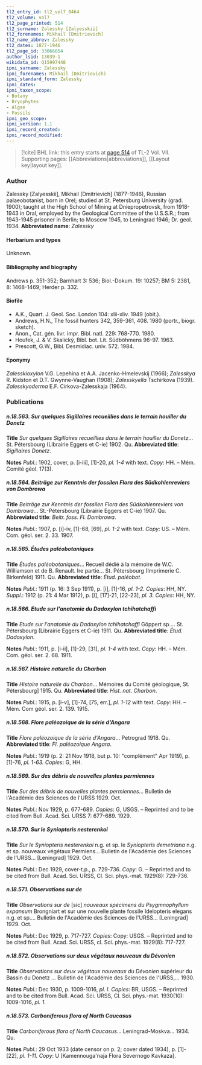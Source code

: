 ```yaml
---
tl2_entry_id: tl2_vol7_0464
tl2_volume: vol7
tl2_page_printed: 514
tl2_surname: Zalessky [Zalyesskii]
tl2_forenames: Mikhail [Dmitrievich]
tl2_name_abbrev: Zalessky
tl2_dates: 1877-1946
tl2_page_id: 33066854
author_lsid: 13039-1
wikidata_id: Q15997448
ipni_surname: Zalessky
ipni_forenames: Mikhail (Dmitrievich)
ipni_standard_form: Zalessky
ipni_dates: 
ipni_taxon_scope: 
- Botany
- Bryophytes
- Algae
- Fossils
ipni_geo_scope: 
ipni_version: 1.1
ipni_record_created: 
ipni_record_modified:
---
```



> [!cite] BHL link: this entry starts at [page 514](https://www.biodiversitylibrary.org/page/33066854) of TL-2 Vol. VII.
> Supporting pages: [[Abbreviations|abbreviations]], [[Layout key|layout key]].

### Author

Zalessky \[Zalyesskii\], Mikhail \[Dmitrievich\] (1877-1946), Russian palaeobotanist, born in Orel; studied at St. Petersburg University (grad. 1900); taught at the High School of Mining at Dniepropetrovsk, from 1918-1943 in Oral, employed by the Geological Committee of the U.S.S.R.; from 1943-1945 prisoner in Berlin; to Moscow 1945, to Leningrad 1946; Dr. geol. 1934. 
**Abbreviated name**: *Zalessky*

#### Herbarium and types

Unknown.

#### Bibliography and biography

Andrews p. 351-352; Barnhart 3: 536; Biol.-Dokum. 19: 10257; BM 5: 2381, 8: 1468-1469; Herder p. 332.

#### Biofile

- A.K., Quart. J. Geol. Soc. London 104: xlii-xliv. 1949 (obit.).
- Andrews, H.N., The fossil hunters 342, 359-361, 408. 1980 (portr., biogr. sketch).
- Anon., Cat. gén. livr. impr. Bibl. natl. 229: 768-770. 1980.
- Houfek, J. & V. Skalický, Bibl. bot. Lit. Südböhmens 96-97. 1963.
- Prescott, G.W., Bibl. Desmidiac. univ. 572. 1984.

#### Eponymy

*Zalesskioxylon* V.G. Lepehina et A.A. Jacenko-Hmelevskij (1966); *Zalesskya* R. Kidston et D.T. Gwynne-Vaughan (1908); *Zalesskyella* Tschirkova (1939). *Zalesskyoderma* E.F. Cirkova-Zalesskaja (1964).

### Publications

##### n.18.563. Sur quelques Sigillaires recueillies dans le terrain houiller du Donetz

**Title**
*Sur quelques Sigillaires recueillies dans le terrain houiller du Donetz*... St. Pétersbourg (Librairie Eggers et C-ie) 1902. Qu.
**Abbreviated title**: *Sigillaires Donetz*.

**Notes**
*Publ*.: 1902, cover, p. \[i-iii\], \[1\]-20, *pl. 1-4* with text. *Copy*: HH. – Mém. Comité géol. 17(3).

##### n.18.564. Beiträge zur Kenntnis der fossilen Flora des Südkohlenreviers von Dombrowa

**Title**
*Beiträge zur Kenntnis der fossilen Flora des Südkohlenreviers von Dombrowa*... St.-Pétersbourg (Librairie Eggers et C-ie) 1907. Qu.
**Abbreviated title**: *Beitr. foss. Fl. Dombrowa*.

**Notes**
*Publ*.: 1907, p. \[i\]-iv, \[1\]-68, \[69\], *pl. 1-2* with text. *Copy*: US. – Mém. Com. géol. ser. 2. 33. 1907.

##### n.18.565. Études paléobotaniques

**Title**
*Études paléobotaniques*... Recueil dédié à la mémoire de W.C. Williamson et de B. Renault. Ire partie... St. Pétersbourg (Imprimerie C. Birkenfeld) 1911. Qu.
**Abbreviated title**: *Étud. paléobot.*

**Notes**
*Publ*.: 1911 (p. 16: 3 Sep 1911), p. \[i\], \[1\]-16, *pl. 1-2. Copies*: HH, NY.
*Suppl*.: 1912 (p. 21: 4 Mar 1912), p. \[i\], \[17\]-21, \[22-23\], *pl. 3. Copies*: HH, NY.

##### n.18.566. Etude sur l'anatomie du Dadoxylon tchihatchaffi

**Title**
*Etude sur l'anatomie du Dadoxylon tchihatchaffi* Göppert sp.... St. Pétersbourg (Librairie Eggers et C-ie) 1911. Qu.
**Abbreviated title**: *Étud. Dadoxylon*.

**Notes**
*Publ*.: 1911, p. \[i-ii\], \[1\]-29, \[31\], *pl. 1-4* with text. *Copy*: HH. – Mém. Com. géol. ser. 2. 68. 1911.

##### n.18.567. Histoire naturelle du Charbon

**Title**
*Histoire naturelle du Charbon*... Mémoires du Comité géologique, St. Pétersbourg\] 1915. Qu.
**Abbreviated title**: *Hist. nat. Charbon*.

**Notes**
*Publ*.: 1915, p. \[i-v\], \[1\]-74, \[75, err.\], *pl. 1-12* with text. *Copy*: HH. – Mém. Com géol. ser. 2. 139. 1915.

##### n.18.568. Flore paléozoique de la série d'Angara

**Title**
*Flore paléozoique de la série d'Angara*... Petrograd 1918. Qu.
**Abbreviated title**: *Fl. paléozoique Angara*.

**Notes**
*Publ*.: 1919 (p. 2: 21 Nov 1918, but p. 10: "complément" Apr 1919), p. \[1\]-76, *pl. 1-63. Copies*: G, HH.

##### n.18.569. Sur des débris de nouvelles plantes permiennes

**Title**
*Sur des débris de nouvelles plantes permiennes*... Bulletin de l'Académie des Sciences de l'URSS 1929. Oct.

**Notes**
*Publ*.: Nov 1929, p. 677-689. *Copies*: G, USGS. – Reprinted and to be cited from Bull. Acad. Sci. URSS 7: 677-689. 1929.

##### n.18.570. Sur le Syniopteris nesterenkoi

**Title**
*Sur le Syniopteris nesterenkoi* n.g. et sp. le *Syniopteris demetriana* n.g. et sp. nouveaux végétaux Permiens... Bulletin de l'Académie des Sciences de l'URSS... \[Leningrad\] 1929. Oct.

**Notes**
*Publ*.: Dec 1929, cover-t.p., p. 729-736. *Copy*: G. – Reprinted and to be cited from Bull. Acad. Sci. URSS, Cl. Sci. phys.-mat. 1929(8): 729-736.

##### n.18.571. Observations sur de

**Title**
*Observations sur de* \[sic\] *nouveaux spécimens du Psygmnophyllum expansum* Brongniart et sur une nouvelle plante fossile Idelopteris elegans n.g. et sp.... Bulletin de l'Académie des Sciences de l'URSS... \[Leningrad\] 1929. Oct.

**Notes**
*Publ*.: Dec 1929, p. 717-727. *Copies*: Copy: USGS. – Reprinted and to be cited from Bull. Acad. Sci. URSS, cl. Sci. phys.-mat. 1929(8): 717-727.

##### n.18.572. Observations sur deux végétaux nouveaux du Dévonien

**Title**
*Observations sur deux végétaux nouveaux du Dévonien* supérieur du Bassin du Donetz ... Bulletin de l'Académie des Sciences de l'URSS,... 1930.

**Notes**
*Publ*.: Dec 1930, p. 1009-1016, *pl. I. Copies*: BR, USGS. – Reprinted and to be cited from Bull. Acad. Sci. URSS, Cl. Sci. phys.-mat. 1930(10): 1009-1016, *pl. 1.*

##### n.18.573. Carboniferous flora of North Caucasus

**Title**
*Carboniferous flora of North Caucasus*... Leningrad-Moskva... 1934. Qu.

**Notes**
*Publ*.: 29 Oct 1933 (date censor on p. 2; cover dated 1934), p. \[1\]-\[22\], *pl. 1-11. Copy*: U \[Kamennouga'naja Flora Severnogo Kavkaza\].

